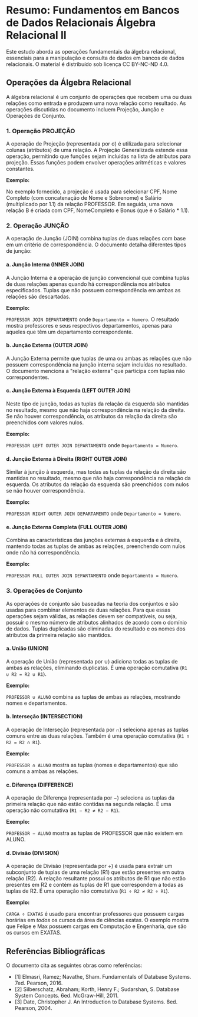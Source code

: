 # Resumo: Fundamentos em Bancos de Dados Relacionais Álgebra Relacional II

Este estudo aborda as operações fundamentais da álgebra relacional, essenciais para a manipulação e consulta de dados em bancos de dados relacionais. O material é distribuído sob licença CC BY-NC-ND 4.0.

## Operações da Álgebra Relacional

A álgebra relacional é um conjunto de operações que recebem uma ou duas relações como entrada e produzem uma nova relação como resultado. As operações discutidas no documento incluem Projeção, Junção e Operações de Conjunto.

### 1. Operação PROJEÇÃO

A operação de Projeção (representada por σ) é utilizada para selecionar colunas (atributos) de uma relação. A Projeção Generalizada estende essa operação, permitindo que funções sejam incluídas na lista de atributos para projeção. Essas funções podem envolver operações aritméticas e valores constantes.

**Exemplo:**

No exemplo fornecido, a projeção é usada para selecionar CPF, Nome Completo (com concatenação de Nome e Sobrenome) e Salário (multiplicado por 1.1) da relação PROFESSOR. Em seguida, uma nova relação B é criada com CPF, NomeCompleto e Bonus (que é o Salário * 1.1).

### 2. Operação JUNÇÃO

A operação de Junção (JOIN) combina tuplas de duas relações com base em um critério de correspondência. O documento detalha diferentes tipos de junção:

#### a. Junção Interna (INNER JOIN)

A Junção Interna é a operação de junção convencional que combina tuplas de duas relações apenas quando há correspondência nos atributos especificados. Tuplas que não possuem correspondência em ambas as relações são descartadas.

**Exemplo:**

`PROFESSOR JOIN DEPARTAMENTO` onde `Departamento = Numero`. O resultado mostra professores e seus respectivos departamentos, apenas para aqueles que têm um departamento correspondente.

#### b. Junção Externa (OUTER JOIN)

A Junção Externa permite que tuplas de uma ou ambas as relações que não possuem correspondência na junção interna sejam incluídas no resultado. O documento menciona a "relação externa" que participa com tuplas não correspondentes.

#### c. Junção Externa à Esquerda (LEFT OUTER JOIN)

Neste tipo de junção, todas as tuplas da relação da esquerda são mantidas no resultado, mesmo que não haja correspondência na relação da direita. Se não houver correspondência, os atributos da relação da direita são preenchidos com valores nulos.

**Exemplo:**

`PROFESSOR LEFT OUTER JOIN DEPARTAMENTO` onde `Departamento = Numero`.

#### d. Junção Externa à Direita (RIGHT OUTER JOIN)

Similar à junção à esquerda, mas todas as tuplas da relação da direita são mantidas no resultado, mesmo que não haja correspondência na relação da esquerda. Os atributos da relação da esquerda são preenchidos com nulos se não houver correspondência.

**Exemplo:**

`PROFESSOR RIGHT OUTER JOIN DEPARTAMENTO` onde `Departamento = Numero`.

#### e. Junção Externa Completa (FULL OUTER JOIN)

Combina as características das junções externas à esquerda e à direita, mantendo todas as tuplas de ambas as relações, preenchendo com nulos onde não há correspondência.

**Exemplo:**

`PROFESSOR FULL OUTER JOIN DEPARTAMENTO` onde `Departamento = Numero`.

### 3. Operações de Conjunto

As operações de conjunto são baseadas na teoria dos conjuntos e são usadas para combinar elementos de duas relações. Para que essas operações sejam válidas, as relações devem ser compatíveis, ou seja, possuir o mesmo número de atributos alinhados de acordo com o domínio de dados. Tuplas duplicadas são eliminadas do resultado e os nomes dos atributos da primeira relação são mantidos.

#### a. União (UNION)

A operação de União (representada por ∪) adiciona todas as tuplas de ambas as relações, eliminando duplicatas. É uma operação comutativa (`R1 ∪ R2 = R2 ∪ R1`).

**Exemplo:**

`PROFESSOR ∪ ALUNO` combina as tuplas de ambas as relações, mostrando nomes e departamentos.

#### b. Interseção (INTERSECTION)

A operação de Interseção (representada por ∩) seleciona apenas as tuplas comuns entre as duas relações. Também é uma operação comutativa (`R1 ∩ R2 = R2 ∩ R1`).

**Exemplo:**

`PROFESSOR ∩ ALUNO` mostra as tuplas (nomes e departamentos) que são comuns a ambas as relações.

#### c. Diferença (DIFFERENCE)

A operação de Diferença (representada por −) seleciona as tuplas da primeira relação que não estão contidas na segunda relação. É uma operação não comutativa (`R1 − R2 ≠ R2 − R1`).

**Exemplo:**

`PROFESSOR − ALUNO` mostra as tuplas de PROFESSOR que não existem em ALUNO.

#### d. Divisão (DIVISION)

A operação de Divisão (representada por ÷) é usada para extrair um subconjunto de tuplas de uma relação (R1) que estão presentes em outra relação (R2). A relação resultante possui os atributos de R1 que não estão presentes em R2 e contém as tuplas de R1 que correspondem a todas as tuplas de R2. É uma operação não comutativa (`R1 ÷ R2 ≠ R2 ÷ R1`).

**Exemplo:**

`CARGA ÷ EXATAS` é usado para encontrar professores que possuem cargas horárias em *todos* os cursos da área de ciências exatas. O exemplo mostra que Felipe e Max possuem cargas em Computação e Engenharia, que são os cursos em EXATAS.

## Referências Bibliográficas

O documento cita as seguintes obras como referências:

*   [1] Elmasri, Ramez; Navathe, Sham. Fundamentals of Database Systems. 7ed. Pearson, 2016.
*   [2] Silberschatz, Abraham; Korth, Henry F.; Sudarshan, S. Database System Concepts. 6ed. McGraw-Hill, 2011.
*   [3] Date, Christopher J. An Introduction to Database Systems. 8ed. Pearson, 2004.
